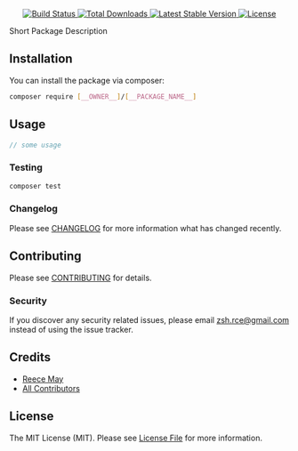 
<p align="center">
    <a href="https://github.com/[__OWNER__]/[__PACKAGE_NAME__]/actions">
        <img src="https://github.com/[__OWNER__]/[__PACKAGE_NAME__]/workflows/tests/badge.svg?style=flat-square" alt="Build Status">
    </a>
    <a href="https://packagist.org/packages/[__OWNER__]/[__PACKAGE_NAME__]">
        <img src="https://img.shields.io/packagist/dt/[__OWNER__]/[__PACKAGE_NAME__].svg?style=flat-square" alt="Total Downloads">
    </a>
    <a href="https://packagist.org/packages/[__OWNER__]/[__PACKAGE_NAME__]">
        <img src="https://img.shields.io/packagist/v/[__OWNER__]/[__PACKAGE_NAME__].svg?style=flat-square" alt="Latest Stable Version">
    </a>
    <a href="https://packagist.org/packages/[__OWNER__]/[__PACKAGE_NAME__]">
        <img src="https://img.shields.io/packagist/l/[__OWNER__]/[__PACKAGE_NAME__].svg?style=flat-square" alt="License">
    </a>
</p>

Short Package Description
## Installation

You can install the package via composer:

```bash
composer require [__OWNER__]/[__PACKAGE_NAME__]
```

## Usage

``` php
// some usage
```

### Testing

``` bash
composer test
```

### Changelog

Please see [CHANGELOG](CHANGELOG.md) for more information what has changed recently.

## Contributing

Please see [CONTRIBUTING](CONTRIBUTING.md) for details.

### Security

If you discover any security related issues, please email zsh.rce@gmail.com instead of using the issue tracker.

## Credits

- [Reece May](https://github.com/reecem)
- [All Contributors](../../contributors)

## License

The MIT License (MIT). Please see [License File](LICENSE.md) for more information.
